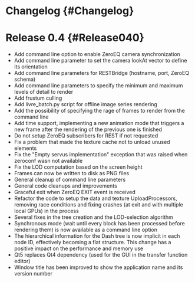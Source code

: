 # Changelog {#Changelog}

# Release 0.4 {#Release040}

* Add command line option to enable ZeroEQ camera synchronization
* Add command line parameter to set the camera lookAt vector to define its orientation
* Add command line parameters for RESTBridge (hostname, port, ZeroEQ schema)
* Add command line parameters to specify the minimum and maximum levels of detail to render
* Add frustum culling
* Add livre_batch.py script for offline image series rendering
* Add the possibility of specifying the rage of frames to render from the command line
* Add time support, implementing a new animation mode that triggers a new frame
  after the rendering of the previous one is finished
* Do not setup ZeroEQ subscribers for REST if not requested
* Fix a problem that made the texture cache not to unload unused elements
* Fix the "Empty servus implementation" exception that was raised when zeroconf wasn not available
* Fix the LOD computation based on the screen height
* Frames can now be written to disk as PNG files
* General cleanup of command line parameters
* General code cleanups and improvements
* Graceful exit when ZeroEQ EXIT event is received
* Refactor the code to setup the data and texture UploadProcessors, removing race
  conditions and fixing crashes (at exit and with multiple local GPUs) in the process
* Several fixes in the tree creation and the LOD-selection algorithm
* Synchronous mode (wait until every block has been processed before rendering them)
  is now available as a command line option
* The hierarchical information for the Dash tree is now implicit in each node ID,
  effectively becoming a flat structure. This change has a positive impact on the
  performance and memory use
* Qt5 replaces Qt4 dependency (used for the GUI in the transfer function editor)
* Window title has been improved to show the application name and its version number
